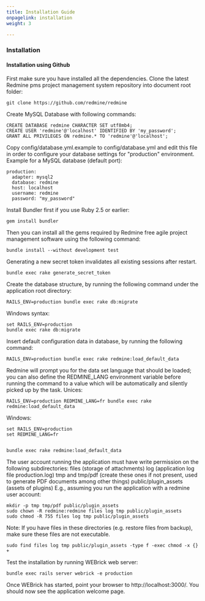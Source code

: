 ```yaml
---
title: Installation Guide
onpagelink: installation
weight: 3

---
```



### Installation

#### Installation using Github

First make sure you have installed all the dependencies. Clone the latest Redmine pms project management system repository into document root folder:

    git clone https://github.com/redmine/redmine


Create MySQL Database with following commands:

    CREATE DATABASE redmine CHARACTER SET utf8mb4;
    CREATE USER 'redmine'@'localhost' IDENTIFIED BY 'my_password';
    GRANT ALL PRIVILEGES ON redmine.* TO 'redmine'@'localhost';


Copy config/database.yml.example to config/database.yml and edit this file in order to configure your database settings for "production" environment. Example for a MySQL database (default port):

    production:
      adapter: mysql2
      database: redmine
      host: localhost
      username: redmine
      password: "my_password"


Install Bundler first if you use Ruby 2.5 or earlier:

    gem install bundler

Then you can install all the gems required by Redmine free agile project management software using the following command:

    bundle install --without development test

Generating a new secret token invalidates all existing sessions after restart.

    bundle exec rake generate_secret_token

Create the database structure, by running the following command under the application root directory:

    RAILS_ENV=production bundle exec rake db:migrate

Windows syntax:

    set RAILS_ENV=production
    bundle exec rake db:migrate


Insert default configuration data in database, by running the following command:

    RAILS_ENV=production bundle exec rake redmine:load_default_data

Redmine will prompt you for the data set language that should be loaded; you can also define the REDMINE\_LANG environment variable before running the command to a value which will be automatically and silently picked up by the task. Unices:

    RAILS_ENV=production REDMINE_LANG=fr bundle exec rake redmine:load_default_data

Windows:

    set RAILS_ENV=production
    set REDMINE_LANG=fr


    bundle exec rake redmine:load_default_data

The user account running the application must have write permission on the following subdirectories: files (storage of attachments) log (application log file production.log) tmp and tmp/pdf (create these ones if not present, used to generate PDF documents among other things) public/plugin\_assets (assets of plugins) E.g., assuming you run the application with a redmine user account:

    mkdir -p tmp tmp/pdf public/plugin_assets
    sudo chown -R redmine:redmine files log tmp public/plugin_assets
    sudo chmod -R 755 files log tmp public/plugin_assets


Note: If you have files in these directories (e.g. restore files from backup), make sure these files are not executable.

    sudo find files log tmp public/plugin_assets -type f -exec chmod -x {} +


Test the installation by running WEBrick web server:

    bundle exec rails server webrick -e production


Once WEBrick has started, point your browser to http://localhost:3000/. You should now see the application welcome page.